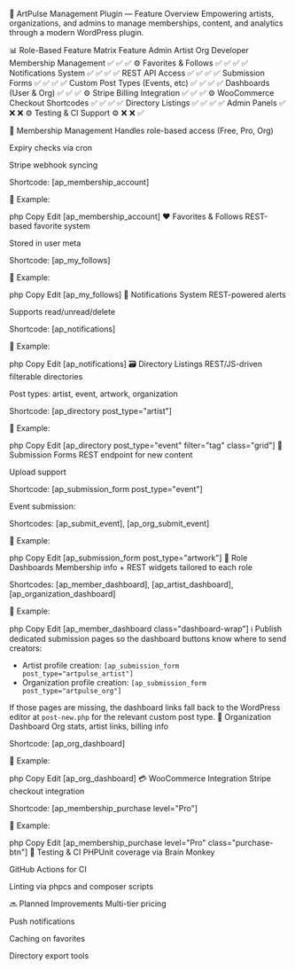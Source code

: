 🎨 ArtPulse Management Plugin — Feature Overview
Empowering artists, organizations, and admins to manage memberships, content, and analytics through a modern WordPress plugin.

📊 Role-Based Feature Matrix
Feature	Admin	Artist	Org	Developer
Membership Management	✅	✅	✅	⚙️
Favorites & Follows	✅	✅	✅	✅
Notifications System	✅	✅	✅	✅
REST API Access	✅	✅	✅	✅
Submission Forms	✅	✅	✅	✅
Custom Post Types (Events, etc)	✅	✅	✅	✅
Dashboards (User & Org)	✅	✅	✅	⚙️
Stripe Billing Integration	✅	✅	✅	⚙️
WooCommerce Checkout Shortcodes	✅	✅	✅	✅
Directory Listings	✅	✅	✅	✅
Admin Panels	✅	❌	❌	⚙️
Testing & CI Support	⚙️	❌	❌	✅

🔐 Membership Management
Handles role-based access (Free, Pro, Org)

Expiry checks via cron

Stripe webhook syncing

Shortcode: [ap_membership_account]

📘 Example:

php
Copy
Edit
[ap_membership_account]
❤️ Favorites & Follows
REST-based favorite system

Stored in user meta

Shortcode: [ap_my_follows]

📘 Example:

php
Copy
Edit
[ap_my_follows]
🔔 Notifications System
REST-powered alerts

Supports read/unread/delete

Shortcode: [ap_notifications]

📘 Example:

php
Copy
Edit
[ap_notifications]
🗃️ Directory Listings
REST/JS-driven filterable directories

Post types: artist, event, artwork, organization

Shortcode: [ap_directory post_type="artist"]

📘 Example:

php
Copy
Edit
[ap_directory post_type="event" filter="tag" class="grid"]
📝 Submission Forms
REST endpoint for new content

Upload support

Shortcode: [ap_submission_form post_type="event"]

Event submission:

Shortcodes: [ap_submit_event], [ap_org_submit_event]

📘 Example:

php
Copy
Edit
[ap_submission_form post_type="artwork"]
👤 Role Dashboards
Membership info + REST widgets tailored to each role

Shortcodes: [ap_member_dashboard], [ap_artist_dashboard], [ap_organization_dashboard]

📘 Example:

php
Copy
Edit
[ap_member_dashboard class="dashboard-wrap"]
ℹ️ Publish dedicated submission pages so the dashboard buttons know where to send creators:

- Artist profile creation: `[ap_submission_form post_type="artpulse_artist"]`
- Organization profile creation: `[ap_submission_form post_type="artpulse_org"]`

If those pages are missing, the dashboard links fall back to the WordPress editor at `post-new.php` for the relevant custom post type.
🏢 Organization Dashboard
Org stats, artist links, billing info

Shortcode: [ap_org_dashboard]

📘 Example:

php
Copy
Edit
[ap_org_dashboard]
💳 WooCommerce Integration
Stripe checkout integration

Shortcode: [ap_membership_purchase level="Pro"]

📘 Example:

php
Copy
Edit
[ap_membership_purchase level="Pro" class="purchase-btn"]
🧪 Testing & CI
PHPUnit coverage via Brain Monkey

GitHub Actions for CI

Linting via phpcs and composer scripts

🔜 Planned Improvements
Multi-tier pricing

Push notifications

Caching on favorites

Directory export tools